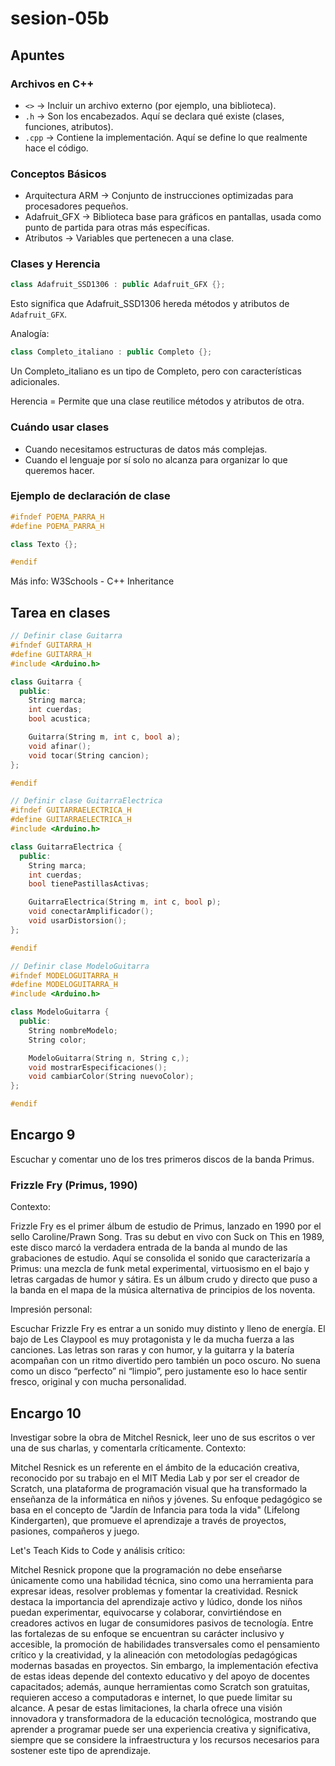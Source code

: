 # sesion-05b
## Apuntes

### Archivos en C++

- `<>` → Incluir un archivo externo (por ejemplo, una biblioteca).
- `.h` → Son los encabezados. Aquí se declara qué existe (clases, funciones, atributos).
- `.cpp` → Contiene la implementación. Aquí se define lo que realmente hace el código.

### Conceptos Básicos

- Arquitectura ARM → Conjunto de instrucciones optimizadas para procesadores pequeños.
- Adafruit_GFX → Biblioteca base para gráficos en pantallas, usada como punto de partida para otras más específicas.
- Atributos → Variables que pertenecen a una clase.

### Clases y Herencia
```cpp
class Adafruit_SSD1306 : public Adafruit_GFX {};
```
Esto significa que Adafruit_SSD1306 hereda métodos y atributos de `Adafruit_GFX`.

Analogía:
```cpp
class Completo_italiano : public Completo {};
```

Un Completo_italiano es un tipo de Completo, pero con características adicionales.

Herencia = Permite que una clase reutilice métodos y atributos de otra.

### Cuándo usar clases
- Cuando necesitamos estructuras de datos más complejas.
- Cuando el lenguaje por sí solo no alcanza para organizar lo que queremos hacer.

### Ejemplo de declaración de clase
```cpp
#ifndef POEMA_PARRA_H
#define POEMA_PARRA_H

class Texto {};

#endif
```

Más info: W3Schools - C++ Inheritance

## Tarea en clases

```cpp
// Definir clase Guitarra
#ifndef GUITARRA_H
#define GUITARRA_H
#include <Arduino.h>

class Guitarra {
  public:
    String marca;
    int cuerdas;
    bool acustica;

    Guitarra(String m, int c, bool a);
    void afinar();
    void tocar(String cancion);
};

#endif
```

```cpp
// Definir clase GuitarraElectrica
#ifndef GUITARRAELECTRICA_H
#define GUITARRAELECTRICA_H
#include <Arduino.h>

class GuitarraElectrica {
  public:
    String marca;
    int cuerdas;
    bool tienePastillasActivas;

    GuitarraElectrica(String m, int c, bool p);
    void conectarAmplificador();
    void usarDistorsion();
};

#endif
```

```cpp
// Definir clase ModeloGuitarra
#ifndef MODELOGUITARRA_H
#define MODELOGUITARRA_H
#include <Arduino.h>

class ModeloGuitarra {
  public:
    String nombreModelo;
    String color;

    ModeloGuitarra(String n, String c,);
    void mostrarEspecificaciones();
    void cambiarColor(String nuevoColor);
};

#endif
```

## Encargo 9
Escuchar y comentar uno de los tres primeros discos de la banda Primus.


### Frizzle Fry (Primus, 1990)
Contexto:

Frizzle Fry es el primer álbum de estudio de Primus, lanzado en 1990 por el sello Caroline/Prawn Song. Tras su debut en vivo con Suck on This en 1989, este disco marcó la verdadera entrada de la banda al mundo de las grabaciones de estudio. Aquí se consolida el sonido que caracterizaría a Primus: una mezcla de funk metal experimental, virtuosismo en el bajo y letras cargadas de humor y sátira. Es un álbum crudo y directo que puso a la banda en el mapa de la música alternativa de principios de los noventa.

Impresión personal:

Escuchar Frizzle Fry es entrar a un sonido muy distinto y lleno de energía. El bajo de Les Claypool es muy protagonista y le da mucha fuerza a las canciones. Las letras son raras y con humor, y la guitarra y la batería acompañan con un ritmo divertido pero también un poco oscuro. No suena como un disco “perfecto” ni “limpio”, pero justamente eso lo hace sentir fresco, original y con mucha personalidad.

## Encargo 10
Investigar sobre la obra de Mitchel Resnick, leer uno de sus escritos o ver una de sus charlas, y comentarla críticamente.
Contexto:

Mitchel Resnick es un referente en el ámbito de la educación creativa, reconocido por su trabajo en el MIT Media Lab y por ser el creador de Scratch, una plataforma de programación visual que ha transformado la enseñanza de la informática en niños y jóvenes. Su enfoque pedagógico se basa en el concepto de "Jardín de Infancia para toda la vida" (Lifelong Kindergarten), que promueve el aprendizaje a través de proyectos, pasiones, compañeros y juego.

Let's Teach Kids to Code y análisis crítico:

Mitchel Resnick propone que la programación no debe enseñarse únicamente como una habilidad técnica, sino como una herramienta para expresar ideas, resolver problemas y fomentar la creatividad. Resnick destaca la importancia del aprendizaje activo y lúdico, donde los niños puedan experimentar, equivocarse y colaborar, convirtiéndose en creadores activos en lugar de consumidores pasivos de tecnología. Entre las fortalezas de su enfoque se encuentran su carácter inclusivo y accesible, la promoción de habilidades transversales como el pensamiento crítico y la creatividad, y la alineación con metodologías pedagógicas modernas basadas en proyectos. Sin embargo, la implementación efectiva de estas ideas depende del contexto educativo y del apoyo de docentes capacitados; además, aunque herramientas como Scratch son gratuitas, requieren acceso a computadoras e internet, lo que puede limitar su alcance. A pesar de estas limitaciones, la charla ofrece una visión innovadora y transformadora de la educación tecnológica, mostrando que aprender a programar puede ser una experiencia creativa y significativa, siempre que se considere la infraestructura y los recursos necesarios para sostener este tipo de aprendizaje.


